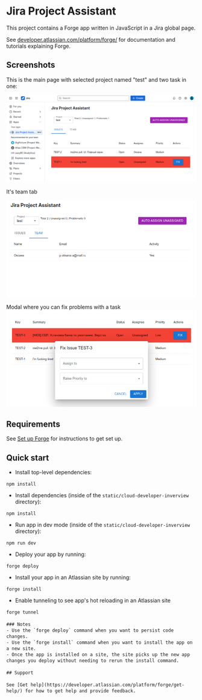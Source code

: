 # Jira Project Assistant

This project contains a Forge app written in JavaScript in a Jira global page.

See [developer.atlassian.com/platform/forge/](https://developer.atlassian.com/platform/forge) for documentation and tutorials explaining Forge.

## Screenshots

This is the main page with selected project named "test" and two task in one:

![Main page](screenshots/image1.png)

It's team tab

![Team tab](screenshots/image2.png)

Modal where you can fix problems with a task
![alt text](screenshots/image3.png)

## Requirements

See [Set up Forge](https://developer.atlassian.com/platform/forge/set-up-forge/) for instructions to get set up.

## Quick start
- Install top-level dependencies:
```
npm install
```

- Install dependencies (inside of the `static/cloud-developer-inverview` directory):
```
npm install
```

- Run app in dev mode (inside of the `static/cloud-developer-inverview` directory):
```
npm run dev
```

- Deploy your app by running:
```
forge deploy
```

- Install your app in an Atlassian site by running:
```
forge install
```

- Enable tunneling to see app's hot reloading in an Atlassian site
```
forge tunnel

### Notes
- Use the `forge deploy` command when you want to persist code changes.
- Use the `forge install` command when you want to install the app on a new site.
- Once the app is installed on a site, the site picks up the new app changes you deploy without needing to rerun the install command.

## Support

See [Get help](https://developer.atlassian.com/platform/forge/get-help/) for how to get help and provide feedback.

